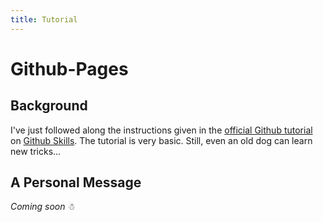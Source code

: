 ```yaml
---
title: Tutorial
---
```


# Github-Pages

## Background

I've just followed along the instructions given in the [official Github tutorial](https://github.com/skills/github-pages) on [Github Skills](https://skills.github.com/). The tutorial is very basic. Still, even an old dog can learn new tricks...

## A Personal Message

*Coming soon* &#x2603;
